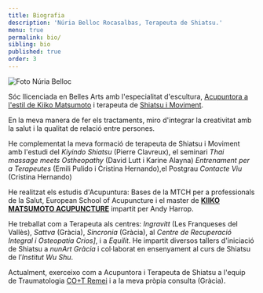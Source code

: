 ```yaml
---
title: Biografia
description: 'Núria Belloc Rocasalbas, Terapeuta de Shiatsu.'
menu: true
permalink: bio/
sibling: bio
published: true
order: 3
---
```




![Foto Núria Belloc]({{site.baseurl}}/image/WEBretrat.jpg)

Sóc llicenciada en Belles Arts amb l'especialitat d'escultura, [Acupuntora a l'estil de Kiiko Matsumoto](http://www.kiikomatsumoto.com/) i terapeuta de [Shiatsu i Moviment](http://www.shiatsu-movimiento.com).

En la meva manera de fer els tractaments, miro d'integrar la creativitat amb la salut i la qualitat de relació entre persones.

He complementat la meva formació de terapeuta de Shiatsu i Moviment amb l'estudi del _Kiyindo Shiatsu_ (Pierre Clavreux), el seminari _Thai massage meets Ostheopathy_ (David Lutt i Karine Alayna) _Entrenament per a Terapeutes_ (Emili Pulido i Cristina Hernando),el Postgrau _Contacte Viu_ (Cristina Hernando)

He realitzat els estudis d'Acupuntura: Bases de la MTCH per a professionals de la Salut, European School of Acupuncture i el master de **[KIIKO MATSUMOTO ACUPUNCTURE](http://www.kiikomatsumoto.com/)** impartit per Andy Harrop.

He treballat com a Terapeuta als centres: _Ingravitt_ (Les Franqueses del Vallès), _Sattva_ (Gràcia), _Sincronia_ (Gràcia), al _Centre de Recuperació Integral i Osteopatia Crios]_, i a _Equilit_. He impartit diversos tallers d'iniciació de Shiatsu a _nunArt Gràcia_ i col·laborat en ensenyament al curs de Shiatsu de l’_Institut Wu Shu_.

Actualment, exerceixo com a Acupuntora i Terapeuta de Shiatsu a l'equip de Traumatologia [CO+T Remei](https://cotbarcelona.wordpress.com/) i a la meva pròpia consulta (Gràcia).


[Shiatsu i Moviment]: http://www.shiatsu-movimiento.com
[KIIKO MATSUMOTO ACUPUNCTURE]: http://www.kiikomatsumoto.com
[CO+T Remei]: https://cotbarcelona.wordpress.com

